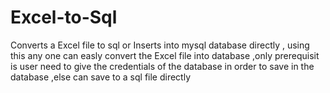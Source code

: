 Excel-to-Sql
============

Converts a Excel file to sql or Inserts into mysql database directly , using this any one can easly convert the Excel file into database ,only prerequisit is user need to give the credentials of the database in order to save in the database ,else can save to a sql file directly


